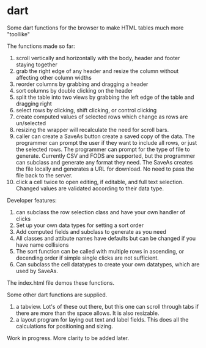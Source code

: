 # dart
Some dart functions for the browser to make HTML tables much more "toollike"

The functions made so far:
 1. scroll vertically and horizontally with the body, header and footer staying together
 2. grab the right edge of any header and resize the column without affecting other column widths
 3. reorder columns by grabbing and dragging a header
 4. sort columns by double clicking on the header
 5. split the table into two views by grabbing the left edge of the table and dragging right
 6. select rows by clicking, shift clicking, or control clicking
 7. create computed values of selected rows which change as rows are un/selected
 8. resizing the wrapper will recalculate the need for scroll bars.
 9. caller can create a SaveAs button create a saved copy of the data.  The programmer can prompt the user if they want to include all rows, or just the selected rows.
    The programmer can prompt for the type of file to generate.  Currently CSV and FODS are supported, but the programmer can subclass and generate any format they need.
    The SaveAs creates the file locally and generates a URL for download.  No need to pass the file back to the server.
 10. click a cell twice to open editing, if editable, and full text selection.  Changed values are validated according to their data type.

Developer features:
 1.  can subclass the row selection class and have your own handler of clicks
 2.  Set up your own data types for setting a sort order
 3.  Add computed fields and subclass to generate as you need
 4.  All classes and attibute names have defaults but can be changed if you have name collisions
 5.  The sort function can be called with multiple rows in ascending, or decending order if simple single clicks are not sufficient.
 6.  Can subclass the cell datatypes to create your own datatypes, which are used by SaveAs. 


The index.html file demos these functions.

Some other dart functions are supplied.
 1. a tabview.  Lot's of these out there, but this one can scroll through tabs if there are more than the space allows.  It is also resizable.
 2. a layout program for laying out text and label fields.  This does all the calculations for positioning and sizing. 

Work in progress.  More clarity to be added later.


